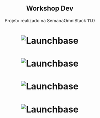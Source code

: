 
<h2 align="center">
    Workshop Dev 
</h2>
<p align="center">
    Projeto realizado na SemanaOmniStack 11.0
</p>

<h1 align="center">
    <img alt="Launchbase" src="https://i.imgur.com/nctZ0kk.png" />
</h1>

<h1 align="center">
    <img alt="Launchbase" src="https://i.imgur.com/X4VAXVY.png" />
</h1>

<h1 align="center">
    <img alt="Launchbase" src="https://i.imgur.com/2SCx8xP.png" />
</h1>

<h1 align="center">
    <img alt="Launchbase" src="https://i.imgur.com/mlHOD2Z.png" />
</h1>
